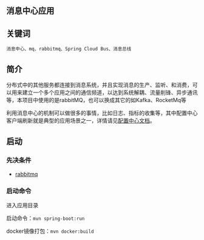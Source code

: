 消息中心应用
----------

## 关键词

`消息中心、mq、rabbitmq、Spring Cloud Bus、消息总线`

## 简介

分布式中的其他服务都连接到消息系统，并且实现消息的生产、监听、和消费，可以用来建立一个多个应用之间的通信频道，以达到系统解耦、流量削锋、异步通讯等，本项目中使用的是rabbitMQ，也可以换成其它的如Kafka、RocketMq等

利用消息中心的机制可以做很多的事情，比如日志、指标的收集等，其中配置中心客户端刷新就是典型的应用场景之一，详情请见[配置中心文档](./center/config)。

## 启动

### 先决条件

- [rabbitmq](http://rabbitmq.io/download)

### 启动命令

进入应用目录

启动命令：`mvn spring-boot:run`

docker镜像打包：`mvn docker:build` 